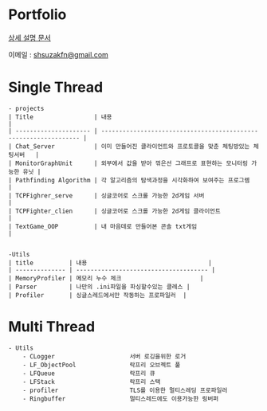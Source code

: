 # Portfolio

[상세 설명 문서](https://bit.ly/3xhkt98)


이메일 : shsuzakfn@gmail.com


# Single Thread
    - projects
    | Title                 | 내용                                                             |
    | --------------------- | ---------------------------------------------------------------- |
    | Chat_Server           | 이미 만들어진 클라이언트와 프로토콜을 맞춘 체팅방있는 체팅서버   |
    | MonitorGraphUnit      | 외부에서 값을 받아 꺾은선 그래프로 표현하는 모니터링 가능한 유닛 |
    | Pathfinding Algorithm | 각 알고리즘의 탐색과정을 시각화하여 보여주는 프로그렘            |
    | TCPFighrer_serve      | 싱글코어로 스크롤 가능한 2d게임 서버                             |
    | TCPFighter_clien      | 싱글코어로 스크롤 가능한 2d게임 클라이언트                       |
    | TextGame_OOP          | 내 마음데로 만들어본 콘솔 txt게임                                |


    -Utils                 
    | title          | 내용                                  |
    | -------------- | ------------------------------------- |
    | MemoryProfiler | 메모리 누수 체크                      |
    | Parser         | 나만의 .ini파일을 파싱할수있는 클레스 |
    | Profiler       | 싱글스레드에서만 작동하는 프로파일러  |

# Multi Thread

    - Utils
        - CLogger                     서버 로깅을위한 로거
        - LF_ObjectPool               락프리 오브젝트 풀
        - LFQueue                     락프리 큐
        - LFStack                     락프리 스택
        - profiler                    TLS를 이용한 멀티스레딩 프로파일러
        - Ringbuffer                  멀티스레드에도 이용가능한 링버퍼
